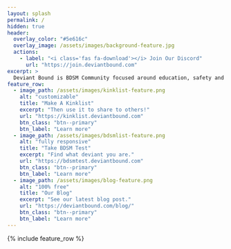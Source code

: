 ```yaml
---
layout: splash
permalink: /
hidden: true
header:
  overlay_color: "#5e616c"
  overlay_image: /assets/images/background-feature.jpg
  actions:
    - label: "<i class='fas fa-download'></i> Join Our Discord"
      url: "https://join.deviantbound.com"
excerpt: >
  Deviant Bound is BDSM Community focused around education, safety and helping others meet!<br/>
feature_row:
  - image_path: /assets/images/kinklist-feature.png
    alt: "customizable"
    title: "Make A Kinklist"
    excerpt: "Then use it to share to others!"
    url: "https://kinklist.deviantbound.com"
    btn_class: "btn--primary"
    btn_label: "Learn more"
  - image_path: /assets/images/bdsmlist-feature.png
    alt: "fully responsive"
    title: "Take BDSM Test"
    excerpt: "Find what deviant you are."
    url: "https://bdsmtest.deviantbound.com"
    btn_class: "btn--primary"
    btn_label: "Learn more"
  - image_path: /assets/images/blog-feature.png
    alt: "100% free"
    title: "Our Blog"
    excerpt: "See our latest blog post."
    url: "https://deviantbound.com/blog/"
    btn_class: "btn--primary"
    btn_label: "Learn more"      
---
```


{% include feature_row %}
